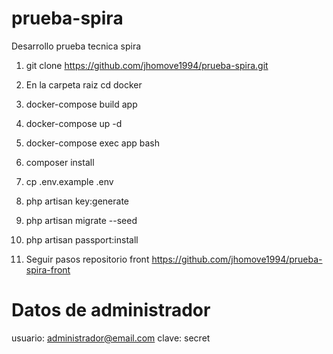 # prueba-spira
Desarrollo prueba tecnica spira

1. git clone https://github.com/jhomove1994/prueba-spira.git
2. En la carpeta raiz cd docker
3. docker-compose build app
4. docker-compose up -d
5. docker-compose exec app bash
6. composer install
7. cp .env.example .env
8. php artisan key:generate
9. php artisan migrate --seed
10. php artisan passport:install

11. Seguir pasos repositorio front
https://github.com/jhomove1994/prueba-spira-front


# Datos de administrador
usuario: administrador@email.com
clave: secret
